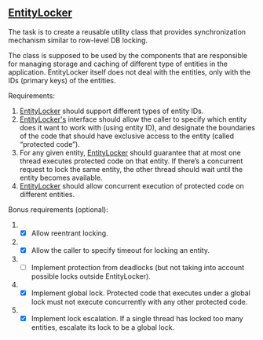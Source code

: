 [EntityLocker](src/main/kotlin/org/gorttar/concurrent/locks/EntityLocker.kt)
------------

The task is to create a reusable utility class that provides synchronization mechanism similar to row-level DB locking.

The class is supposed to be used by the components that are responsible for managing storage and caching of different
type of entities in the application. EntityLocker itself does not deal with the entities, only with the IDs (primary
keys) of the entities.

Requirements:

1. [EntityLocker](src/main/kotlin/org/gorttar/concurrent/locks/EntityLocker.kt) should support different types of entity
   IDs.
2. [EntityLocker's](src/main/kotlin/org/gorttar/concurrent/locks/EntityLocker.kt) interface should allow the caller to
   specify which entity does it want to work with (using entity ID), and designate the boundaries of the code that
   should have exclusive access to the entity (called “protected code”).
3. For any given entity, [EntityLocker](src/main/kotlin/org/gorttar/concurrent/locks/EntityLocker.kt) should guarantee
   that at most one thread executes protected code on that entity. If there’s a concurrent request to lock the same
   entity, the other thread should wait until the entity becomes available.
4. [EntityLocker](src/main/kotlin/org/gorttar/concurrent/locks/EntityLocker.kt) should allow concurrent execution of
   protected code on different entities.

Bonus requirements (optional):

1.
    -[X] Allow reentrant locking.
2.
    -[X] Allow the caller to specify timeout for locking an entity.
3.
    -[ ] Implement protection from deadlocks (but not taking into account possible locks outside EntityLocker).
4.
    -[X] Implement global lock. Protected code that executes under a global lock must not execute concurrently with any
     other protected code.
5.
    -[X] Implement lock escalation. If a single thread has locked too many entities, escalate its lock to be a global
     lock.
